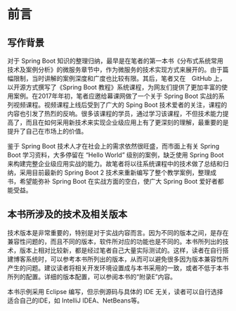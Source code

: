 # 前言

## 写作背景

对于 Spring Boot 知识的整理归纳，最早是在笔者的第一本书《分布式系统常用技术及案例分析》的微服务章节中，作为微服务的技术实现方式来展开的。由于篇幅限制，当时讲解的案例深度和广度也比较有限。其后，笔者又在　GitHub 上，以开源方式撰写了《Spring Boot 教程》系统课程，为网友们提供了更加丰富的使用案例。在2017年年初，笔者应邀给幕课网做了一个关于 Spring Boot 实战的系列视频课程。视频课程上线后受到了广大的 Sping Boot 技术爱者的关注，课程的内容也引发了热烈的反响。很多该课程的学员，通过学习该课程，不但技术能力提高了，而且在如何采用新技术来实现企业级应用上有了更深刻的理解，最重要的是提升了自己在市场上的价值。

鉴于 Spring Boot 技术人才在社会上的需求依然很旺盛，而市面上有关 Spring Boot 学习资料，大多停留在 “Hello World” 级别的案例，缺乏使用 Spring Boot 来构建完整企业级应用实战的能力。故笔者将以往系统课程中的技术做了总结和归纳，采用目前最新的 Spring Boot 2 技术来重新编写了整个教学案例，整理成书，希望能弥补 Spring Boot 在实战方面的空白，使广大 Spring Boot 爱好者都能受益。

## 本书所涉及的技术及相关版本

技术版本是非常重要的，特别是对于实战内容而言。因为不同的版本之间，是存在兼容性问题的，而且不同的版本，软件所对应的功能也是不同的。本书所列出的技术，版本上相对比较新，都是经过笔者自己大量实际测试的。这样，读者在自行搭建博客系统时，可以参考本书所列出的版本，从而可以避免很多因为版本兼容性所产生的问题。建议读者将相关开发环境设置成与本书采用的一致，或者不低于本书所列的配置。详细的版本配置，可以参阅本书的“附录E”内容。

本书示例采用 Eclipse 编写，但示例源码与具体的 IDE 无关，读者可以自行选择适合自己的IDE，如 IntelliJ IDEA、NetBeans等。

